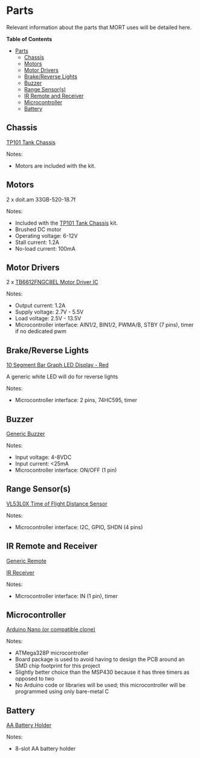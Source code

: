 # Parts

Relevant information about the parts that MORT uses will be detailed here.

**Table of Contents**
<!-- @import "[TOC]" {cmd="toc" depthFrom=1 depthTo=6 orderedList=false} -->

<!-- code_chunk_output -->

- [Parts](#parts)
  - [Chassis](#chassis)
  - [Motors](#motors)
  - [Motor Drivers](#motor-drivers)
  - [Brake/Reverse Lights](#brakereverse-lights)
  - [Buzzer](#buzzer)
  - [Range Sensor(s)](#range-sensors)
  - [IR Remote and Receiver](#ir-remote-and-receiver)
  - [Microcontroller](#microcontroller)
  - [Battery](#battery)

<!-- /code_chunk_output -->


## Chassis

[TP101 Tank Chassis](https://www.amazon.com/dp/B09TFN2Z56?psc=1&ref=ppx_yo2ov_dt_b_product_details)

Notes:
- Motors are included with the kit.

## Motors

2 x doit.am 33GB-520-18.7f

Notes:
- Included with the [TP101 Tank Chassis](https://www.amazon.com/dp/B09TFN2Z56?psc=1&ref=ppx_yo2ov_dt_b_product_details) kit.
- Brushed DC motor
- Operating voltage: 6-12V
- Stall current: 1.2A
- No-load current: 100mA

## Motor Drivers

2 x [TB6612FNGC8EL Motor Driver IC](https://www.digikey.com/en/products/detail/toshiba-semiconductor-and-storage/TB6612FNG-C-8-EL/1730070)

Notes:
- Output current: 1.2A
- Supply voltage: 2.7V - 5.5V
- Load voltage: 2.5V - 13.5V
- Microcontroller interface: AIN1/2, BIN1/2, PWMA/B, STBY (7 pins), timer if no dedicated pwm

## Brake/Reverse Lights

[10 Segment Bar Graph LED Display - Red](https://www.adafruit.com/product/1921)

A generic white LED will do for reverse lights

Notes:
- Microcontroller interface: 2 pins, 74HC595, timer

## Buzzer

[Generic Buzzer](https://www.amazon.com/Cylewet-Electronic-Magnetic-Continuous-Arduino/dp/B01N7NHSY6/ref=sr_1_3?keywords=arduino+buzzer&qid=1681794656&sr=8-3)

Notes:
- Input voltage: 4-8VDC
- Input current: <25mA
- Microcontroller interface: ON/OFF (1 pin)

## Range Sensor(s)

[VL53L0X Time of Flight Distance Sensor](https://www.adafruit.com/product/3317)

Notes:
- Microcontroller interface: I2C, GPIO, SHDN (4 pins)

## IR Remote and Receiver

[Generic Remote](https://www.adafruit.com/product/389)

[IR Receiver](https://www.adafruit.com/product/157)

Notes:
- Microcontroller interface: IN (1 pin), timer

## Microcontroller

[Arduino Nano (or compatible clone)](https://www.amazon.com/Deegoo-ATmega328P-Microcontroller-Board-Arduino/dp/B07R9VWD39/ref=asc_df_B07R9VWD39/?tag=hyprod-20&linkCode=df0&hvadid=459728334703&hvpos=&hvnetw=g&hvrand=898811443164575780&hvpone=&hvptwo=&hvqmt=&hvdev=c&hvdvcmdl=&hvlocint=&hvlocphy=9011071&hvtargid=pla-945070251730&th=1)

Notes:
- ATMega328P microcontroller
- Board package is used to avoid having to design the PCB around an SMD chip footprint for this project
- Slightly better choice than the MSP430 because it has three timers as opposed to two
- No Arduino code or libraries will be used; this microcontroller will be programmed using only bare-metal C

## Battery

[AA Battery Holder](https://www.amazon.com/CO-RODE-Battery-Holder-Wired-Switch/dp/B00VE7HBMS/ref=asc_df_B00VE7HBMS/?tag=hyprod-20&linkCode=df0&hvadid=216534554317&hvpos=&hvnetw=g&hvrand=13817666111780128804&hvpone=&hvptwo=&hvqmt=&hvdev=c&hvdvcmdl=&hvlocint=&hvlocphy=9011071&hvtargid=pla-350870493113&psc=1)

Notes:
- 8-slot AA battery holder
